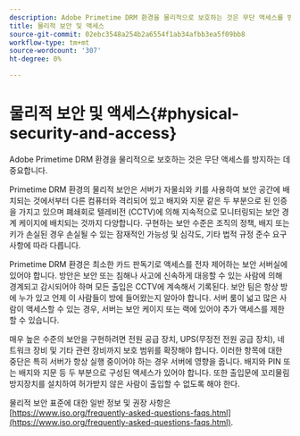 ```yaml
---
description: Adobe Primetime DRM 환경을 물리적으로 보호하는 것은 무단 액세스를 방지하는 데 중요합니다.
title: 물리적 보안 및 액세스
source-git-commit: 02ebc3548a254b2a6554f1ab34afbb3ea5f09bb8
workflow-type: tm+mt
source-wordcount: '307'
ht-degree: 0%

---
```


# 물리적 보안 및 액세스{#physical-security-and-access}

Adobe Primetime DRM 환경을 물리적으로 보호하는 것은 무단 액세스를 방지하는 데 중요합니다.

Primetime DRM 환경의 물리적 보안은 서버가 자물쇠와 키를 사용하여 보안 공간에 배치되는 것에서부터 다른 컴퓨터와 격리되어 있고 배지와 지문 같은 두 부분으로 된 인증을 가지고 있으며 폐쇄회로 텔레비전 (CCTV)에 의해 지속적으로 모니터링되는 보안 경계 케이지에 배치되는 것까지 다양합니다. 구현하는 보안 수준은 조직의 정책, 배지 또는 키가 손실된 경우 손실될 수 있는 잠재적인 가능성 및 심각도, 기타 법적 규정 준수 요구 사항에 따라 다릅니다.

Primetime DRM 환경은 최소한 카드 판독기로 액세스를 전자 제어하는 보안 서버실에 있어야 합니다. 방안은 보안 또는 침해나 사고에 신속하게 대응할 수 있는 사람에 의해 경계되고 감시되어야 하며 모든 출입은 CCTV에 계속해서 기록된다. 보안 팀은 항상 방에 누가 있고 언제 이 사람들이 방에 들어왔는지 알아야 합니다. 서버 룸이 넓고 많은 사람이 액세스할 수 있는 경우, 서버는 보안 케이지 또는 랙에 있어야 추가 액세스를 제한할 수 있습니다.

매우 높은 수준의 보안을 구현하려면 전원 공급 장치, UPS(무정전 전원 공급 장치), 네트워크 장비 및 기타 관련 장비까지 보호 범위를 확장해야 합니다. 이러한 항목에 대한 중단은 특히 서버가 항상 실행 중이어야 하는 경우 서버에 영향을 줍니다. 배지와 PIN 또는 배지와 지문 등 두 부분으로 구성된 액세스가 있어야 합니다. 또한 출입문에 꼬리물림 방지장치를 설치하여 허가받지 않은 사람이 출입할 수 없도록 해야 한다.

물리적 보안 표준에 대한 일반 정보 및 권장 사항은 [https://www.iso.org/frequently-asked-questions-faqs.html](https://www.iso.org/frequently-asked-questions-faqs.html).
